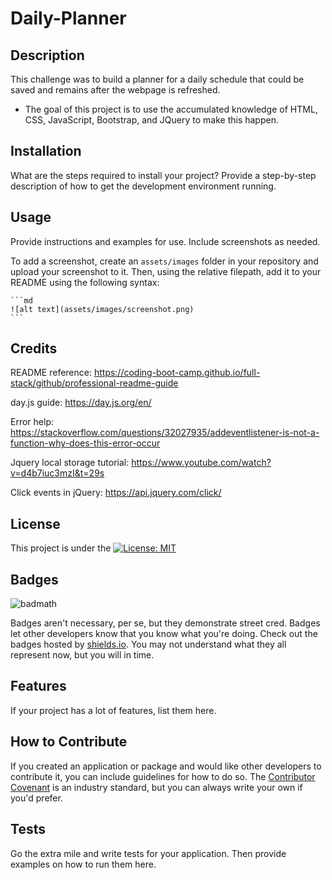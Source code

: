 # Daily-Planner

## Description

This challenge was to build a planner for a daily schedule that could be saved and remains after the webpage is refreshed.

- The goal of this project is to use the accumulated knowledge of HTML, CSS, JavaScript, Bootstrap, and JQuery to make this happen.

## Installation

What are the steps required to install your project? Provide a step-by-step description of how to get the development environment running.

## Usage

Provide instructions and examples for use. Include screenshots as needed.

To add a screenshot, create an `assets/images` folder in your repository and upload your screenshot to it. Then, using the relative filepath, add it to your README using the following syntax:

    ```md
    ![alt text](assets/images/screenshot.png)
    ```

## Credits

README reference: https://coding-boot-camp.github.io/full-stack/github/professional-readme-guide

day.js guide: https://day.js.org/en/

Error help: https://stackoverflow.com/questions/32027935/addeventlistener-is-not-a-function-why-does-this-error-occur

Jquery local storage tutorial: https://www.youtube.com/watch?v=d4b7iuc3mzI&t=29s

Click events in jQuery: https://api.jquery.com/click/

## License

This project is under the [![License: MIT](https://img.shields.io/badge/License-MIT-yellow.svg)](./LICENSE)

## Badges

![badmath](https://img.shields.io/github/languages/top/lernantino/badmath)

Badges aren't necessary, per se, but they demonstrate street cred. Badges let other developers know that you know what you're doing. Check out the badges hosted by [shields.io](https://shields.io/). You may not understand what they all represent now, but you will in time.

## Features

If your project has a lot of features, list them here.

## How to Contribute

If you created an application or package and would like other developers to contribute it, you can include guidelines for how to do so. The [Contributor Covenant](https://www.contributor-covenant.org/) is an industry standard, but you can always write your own if you'd prefer.

## Tests

Go the extra mile and write tests for your application. Then provide examples on how to run them here.
